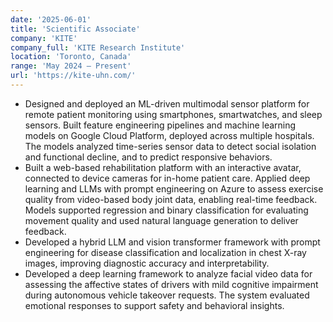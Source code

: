 ```yaml
---
date: '2025-06-01'
title: 'Scientific Associate'
company: 'KITE'
company_full: 'KITE Research Institute'
location: 'Toronto, Canada'
range: 'May 2024 – Present'
url: 'https://kite-uhn.com/'
---
```


- Designed and deployed an ML-driven multimodal sensor platform for remote patient monitoring using smartphones, smartwatches, and sleep sensors. Built feature engineering pipelines and machine learning models on Google Cloud Platform, deployed across multiple hospitals. The models analyzed time-series sensor data to detect social isolation and functional decline, and to predict responsive behaviors.
- Built a web-based rehabilitation platform with an interactive avatar, connected to device cameras for in-home patient care. Applied deep learning and LLMs with prompt engineering on Azure to assess exercise quality from video-based body joint data, enabling real-time feedback. Models supported regression and binary classification for evaluating movement quality and used natural language generation to deliver feedback.
- Developed a hybrid LLM and vision transformer framework with prompt engineering for disease classification and localization in chest X-ray images, improving diagnostic accuracy and interpretability.
- Developed a deep learning framework to analyze facial video data for assessing the affective states of drivers with mild cognitive impairment during autonomous vehicle takeover requests. The system evaluated emotional responses to support safety and behavioral insights.
